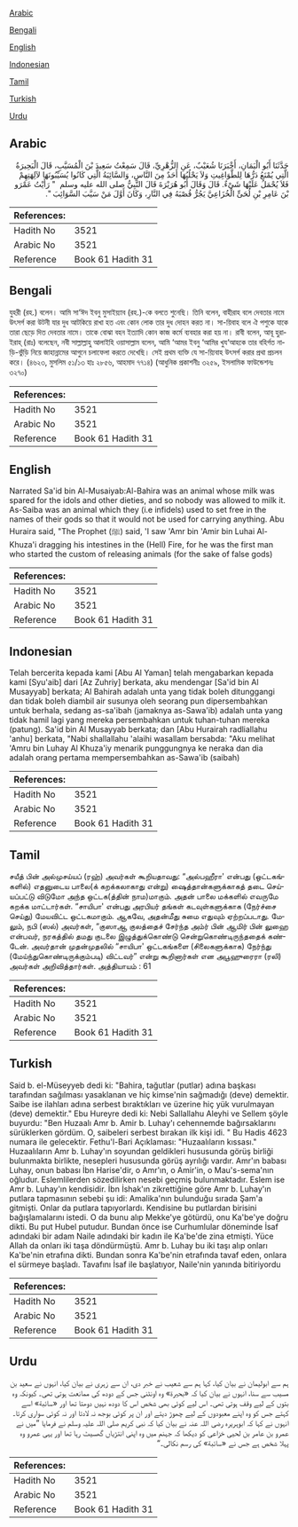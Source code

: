 [Arabic](#arabic)

[Bengali](#bengali)

[English](#english)

[Indonesian](#indonesian)

[Tamil](#tamil)

[Turkish](#turkish)

[Urdu](#urdu)

## Arabic


<div dir="rtl" lang="ar" style={{fontSize:'larger',backgroundColor:'#f8f9fa',padding:20}}>
حَدَّثَنَا أَبُو الْيَمَانِ، أَخْبَرَنَا شُعَيْبٌ، عَنِ الزُّهْرِيِّ، قَالَ سَمِعْتُ سَعِيدَ بْنَ الْمُسَيَّبِ، قَالَ الْبَحِيرَةُ الَّتِي يُمْنَعُ دَرُّهَا لِلطَّوَاغِيتِ وَلاَ يَحْلُبُهَا أَحَدٌ مِنَ النَّاسِ، وَالسَّائِبَةُ الَّتِي كَانُوا يُسَيِّبُونَهَا لآلِهَتِهِمْ فَلاَ يُحْمَلُ عَلَيْهَا شَىْءٌ‏.‏ قَالَ وَقَالَ أَبُو هُرَيْرَةَ قَالَ النَّبِيُّ صلى الله عليه وسلم ‏ "‏ رَأَيْتُ عَمْرَو بْنَ عَامِرِ بْنِ لُحَىٍّ الْخُزَاعِيَّ يَجُرُّ قُصْبَهُ فِي النَّارِ، وَكَانَ أَوَّلَ مَنْ سَيَّبَ السَّوَائِبَ ‏"‏‏.‏
</div>
<div style={{backgroundColor:'#f8f9fa',padding:20, marginBottom: 10}}><table> <thead> <tr> <th>References:</th> <th></th> </tr> </thead> <tbody><tr><td>Hadith No</td><td>3521</td></tr><tr><td>Arabic No</td><td>3521</td></tr><tr><td>Reference</td><td>Book 61 Hadith 31</td></tr></tbody></table></div>

## Bengali


<div dir="ltr" lang="bn" style={{fontSize:'larger',backgroundColor:'#f8f9fa',padding:20}}>
যুহরী (রহ.) বলেন। আমি সা‘ঈদ ইবনু মুসাইয়্যাব (রহ.)-কে বলতে শুনেছি। তিনি বলেন, বাহীরাহ বলে দেবতার নামে উৎসর্গ করা উটনী যার দুধ আটকিয়ে রাখা হত এবং কোন লোক তার দুধ দোহন করত না। সা-য়িবাহ বলে ঐ পশুকে যাকে তারা ছেড়ে দিত দেবতার নামে। তাকে বোঝা বহন ইত্যাদি কোন কাজ কর্মে ব্যবহার করা হয় না। রাবী বলেন, আবূ হুরাইরাহ্ (রাঃ) বলেছেন, নবী সাল্লাল্লাহু আলাইহি ওয়াসাল্লাম বলেন, আমি ‘আমর ইবনু ‘আমির খুয‘আহকে তার বহির্গত নাড়ি-ভুঁড়ি নিয়ে জাহান্নামের আগুনে চলাফেলা করতে দেখেছি। সেই প্রথম ব্যক্তি যে সা-য়্যিবাহ উৎসর্গ করার প্রথা প্রচলন করে। (৪৬২৩, মুসলিম ৫১/১৩ হাঃ ২৮৫৬, আহমাদ ৭৭১৪) (আধুনিক প্রকাশনীঃ ৩২৫৯, ইসলামিক ফাউন্ডেশনঃ ৩২৭০)
</div>
<div style={{backgroundColor:'#f8f9fa',padding:20, marginBottom: 10}}><table> <thead> <tr> <th>References:</th> <th></th> </tr> </thead> <tbody><tr><td>Hadith No</td><td>3521</td></tr><tr><td>Arabic No</td><td>3521</td></tr><tr><td>Reference</td><td>Book 61 Hadith 31</td></tr></tbody></table></div>

## English


<div dir="ltr" lang="en" style={{fontSize:'larger',backgroundColor:'#f8f9fa',padding:20}}>
Narrated Sa'id bin Al-Musaiyab:Al-Bahira was an animal whose milk was spared for the idols and other dieties, and so nobody was allowed to milk it. As-Saiba was an animal which they (i.e infidels) used to set free in the names of their gods so that it would not be used for carrying anything. Abu Huraira said, "The Prophet (ﷺ) said, 'I saw 'Amr bin 'Amir bin Luhai Al-Khuza'i dragging his intestines in the (Hell) Fire, for he was the first man who started the custom of releasing animals (for the sake of false gods)
</div>
<div style={{backgroundColor:'#f8f9fa',padding:20, marginBottom: 10}}><table> <thead> <tr> <th>References:</th> <th></th> </tr> </thead> <tbody><tr><td>Hadith No</td><td>3521</td></tr><tr><td>Arabic No</td><td>3521</td></tr><tr><td>Reference</td><td>Book 61 Hadith 31</td></tr></tbody></table></div>

## Indonesian


<div dir="ltr" lang="id" style={{fontSize:'larger',backgroundColor:'#f8f9fa',padding:20}}>
Telah bercerita kepada kami [Abu Al Yaman] telah mengabarkan kepada kami [Syu'aib] dari [Az Zuhriy] berkata, aku mendengar [Sa'id bin Al Musayyab] berkata; Al Bahirah adalah unta yang tidak boleh ditunggangi dan tidak boleh diambil air susunya oleh seorang pun dipersembahkan untuk berhala, sedang as-sa'ibah (jamaknya as-Sawa'ib) adalah unta yang tidak hamil lagi yang mereka persembahkan untuk tuhan-tuhan mereka (patung). Sa'id bin Al Musayyab berkata; dan [Abu Hurairah radliallahu 'anhu] berkata, "Nabi shallallahu 'alaihi wasallam bersabda: "Aku melihat 'Amru bin Luhay Al Khuza'iy menarik punggungnya ke neraka dan dia adalah orang pertama mempersembahkan as-Sawa'ib (saibah)
</div>
<div style={{backgroundColor:'#f8f9fa',padding:20, marginBottom: 10}}><table> <thead> <tr> <th>References:</th> <th></th> </tr> </thead> <tbody><tr><td>Hadith No</td><td>3521</td></tr><tr><td>Arabic No</td><td>3521</td></tr><tr><td>Reference</td><td>Book 61 Hadith 31</td></tr></tbody></table></div>

## Tamil


<div dir="ltr" lang="ta" style={{fontSize:'larger',backgroundColor:'#f8f9fa',padding:20}}>
சயீத் பின் அல்முசய்யப் (ரஹ்) அவர்கள் கூறியதாவது: “அல்பஹீரா' என்பது (ஒட்டகங்களில்) எதனுடைய பாலை(க் கறக்கலாகாது என்று) ஷைத்தான்களுக்காகத் தடை செய்யப்பட்டு விடுமோ அந்த ஒட்டக(த்தின் நாம)மாகும். அதன் பாலை மக்களில் எவருமே கறக்க மாட்டார்கள். “சாயிபா' என்பது அரபியர் தங்கள் கடவுள்களுக்காக (நேர்ச்சை செய்து) மேயவிட்ட ஒட்டகமாகும். ஆகவே, அதன்மீது சுமை எதுவும் ஏற்றப்படாது. மேலும், நபி (ஸல்) அவர்கள், “குஸாஆ குலத்தைச் சேர்ந்த அம்ர் பின் ஆமிர் பின் லுஹை என்பவர், நரகத்தில் தமது குடலை இழுத்துக்கொண்டு சென்றுகொண்டிருந்ததைக் கண்டேன். அவர்தான் முதன்முதலில் “சாயிபா' ஒட்டகங்களை (சிலைகளுக்காக) நேர்ந்து (மேய்ந்துகொண்டிருக்கும்படி) விட்டவர்” என்று கூறினார்கள் என அபூஹுரைரா (ரலி) அவர்கள் அறிவித்தார்கள். அத்தியாயம் : 61
</div>
<div style={{backgroundColor:'#f8f9fa',padding:20, marginBottom: 10}}><table> <thead> <tr> <th>References:</th> <th></th> </tr> </thead> <tbody><tr><td>Hadith No</td><td>3521</td></tr><tr><td>Arabic No</td><td>3521</td></tr><tr><td>Reference</td><td>Book 61 Hadith 31</td></tr></tbody></table></div>

## Turkish


<div dir="ltr" lang="tr" style={{fontSize:'larger',backgroundColor:'#f8f9fa',padding:20}}>
Said b. el-Müseyyeb dedi ki: "Bahira, tağutlar (putlar) adına başkası tarafından sağılması yasaklanan ve hiç kimse'nin sağmadığı (deve) demektir. Saibe ise ilahları adına serbest bıraktıkları ve üzerine hiç yük vurulmayan (deve) demektir." Ebu Hureyre dedi ki: Nebi Sallallahu Aleyhi ve Sellem şöyle buyurdu: "Ben Huzaalı Amr b. Amir b. Luhay'ı cehennemde bağırsaklarını sürüklerken gördüm. O, saibeleri serbest bırakan ilk kişi idi. " Bu Hadis 4623 numara ile gelecektir. Fethu'l-Bari Açıklaması: "Huzaalıların kıssası." Huzaalıların Amr b. Luhay'ın soyundan geldikleri hususunda görüş birliği bulunmakta birlikte, nesepleri hususunda görüş ayrılığı vardır. Amr'ın babası Luhay, onun babası İbn Harise'dir, o Amr'ın, o Amir'in, o Mau's-sema'nın oğludur. Eslemlilerden sözedilirken nesebi geçmiş bulunmaktadır. Eslem ise Amr b. Luhay'ın kendisidir. İbn İshak'ın zikrettiğine göre Amr b. Luhay'ın putlara tapmasının sebebi şu idi: Amalika'nın bulunduğu sırada Şam'a gitmişti. Onlar da putlara tapıyorlardı. Kendisine bu putlardan birisini bağışlamalarını istedi. O da bunu alıp Mekke'ye götürdü, onu Ka'be'ye doğru dikti. Bu put Hubel putudur. Bundan önce ise Curhumlular döneminde İsaf adındaki bir adam Naile adındaki bir kadın ile Ka'be'de zina etmişti. Yüce Allah da onları iki taşa döndürmüştü. Amr b. Luhay bu iki taşı alıp onları Ka'be'nin etrafına dikti. Bundan sonra Ka'be'nin etrafında tavaf eden, onlara el sürmeye başladı. Tavafını İsaf ile başlatıyor, Naile'nin yanında bitiriyordu
</div>
<div style={{backgroundColor:'#f8f9fa',padding:20, marginBottom: 10}}><table> <thead> <tr> <th>References:</th> <th></th> </tr> </thead> <tbody><tr><td>Hadith No</td><td>3521</td></tr><tr><td>Arabic No</td><td>3521</td></tr><tr><td>Reference</td><td>Book 61 Hadith 31</td></tr></tbody></table></div>

## Urdu


<div dir="rtl" lang="ur" style={{fontSize:'larger',backgroundColor:'#f8f9fa',padding:20}}>
ہم سے ابولیمان نے بیان کیا، کہا ہم سے شعیب نے خبر دی، ان سے زہری نے بیان کیا، انہوں نے سعید بن مسیب سے سنا، انہوں نے بیان کیا کہ «بحيرة» وہ اونٹنی جس کے دودھ کی ممانعت ہوتی تھی۔ کیونکہ وہ بتوں کے لیے وقف ہوتی تھی۔ اس لیے کوئی بھی شخص اس کا دودھ نہیں دوھتا تھا اور «سائبة» اسے کہتے جس کو وہ اپنے معبودوں کے لیے چھوڑ دیتے اور ان پر کوئی بوجھ نہ لادتا اور نہ کوئی سواری کرتا۔ انہوں نے کہا کہ ابوہریرہ رضی اللہ عنہ نے بیان کیا کہ نبی کریم صلی اللہ علیہ وسلم نے فرمایا ”میں نے عمرو بن عامر بن لحیی خزاعی کو دیکھا کہ جہنم میں وہ اپنی انتڑیاں گھسیٹ رہا تھا اور یہی عمرو وہ پہلا شخص ہے جس نے «سائبة» کی رسم نکالی۔“
</div>
<div style={{backgroundColor:'#f8f9fa',padding:20, marginBottom: 10}}><table> <thead> <tr> <th>References:</th> <th></th> </tr> </thead> <tbody><tr><td>Hadith No</td><td>3521</td></tr><tr><td>Arabic No</td><td>3521</td></tr><tr><td>Reference</td><td>Book 61 Hadith 31</td></tr></tbody></table></div>